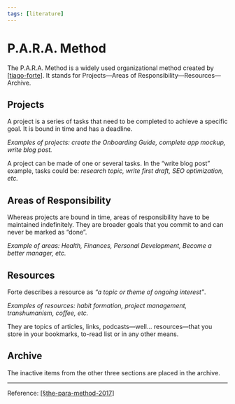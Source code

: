 ```yaml
---
tags: [literature]
---
```


# P.A.R.A. Method

The P.A.R.A. Method is a widely used organizational method created by [[tiago-forte]]. It stands for Projects—Areas of Responsibility—Resources—Archive.

## Projects

A project is a series of tasks that need to be completed to achieve a specific goal. It is bound in time and has a deadline.

*Examples of projects: create the Onboarding Guide, complete app mockup, write blog post.*

A project can be made of one or several tasks. In the “write blog post” example, tasks could be: *research topic, write first draft, SEO optimization, etc.*

## Areas of Responsibility

Whereas projects are bound in time, areas of responsibility have to be maintained indefinitely. They are broader goals that you commit to and can never be marked as “done”.

*Example of areas: Health, Finances, Personal Development, Become a better manager, etc.*

## Resources

Forte describes a resource as *“a topic or theme of ongoing interest”*.

*Examples of resources: habit formation, project management, transhumanism, coffee, etc.*

They are topics of articles, links, podcasts—well… resources—that you store in your bookmarks, to-read list or in any other means.

## Archive

The inactive items from the other three sections are placed in the archive.

---
Reference: [[§the-para-method-2017]]

[//begin]: # "Autogenerated link references for markdown compatibility"
[tiago-forte]: tiago-forte "Tiago Forte"
[§the-para-method-2017]: §the-para-method-2017 "The PARA Method (2017)"
[//end]: # "Autogenerated link references"
